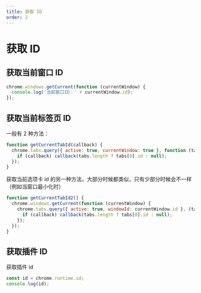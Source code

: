```yaml
---
title: 获取 ID
order: 2
---
```


# 获取 ID

## 获取当前窗口 ID

```js
chrome.windows.getCurrent(function (currentWindow) {
  console.log('当前窗口ID：' + currentWindow.id);
});
```

## 获取当前标签页 ID

一般有 2 种方法：

```js
function getCurrentTabId(callback) {
  chrome.tabs.query({ active: true, currentWindow: true }, function (tabs) {
    if (callback) callback(tabs.length ? tabs[0].id : null);
  });
}
```

获取当前选项卡 id 的另一种方法，大部分时候都类似，只有少部分时候会不一样（例如当窗口最小化时）

```js
function getCurrentTabId2() {
  chrome.windows.getCurrent(function (currentWindow) {
    chrome.tabs.query({ active: true, windowId: currentWindow.id }, (tabs) => {
      if (callback) callback(tabs.length ? tabs[0].id : null);
    });
  });
}
```

## 获取插件 ID

获取插件 id

```js
const id = chrome.runtime.id;
console.log(id);
```
